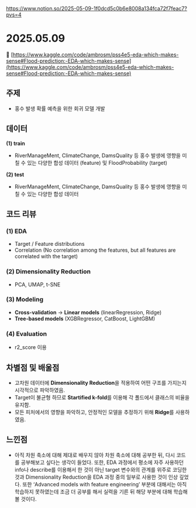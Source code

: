https://www.notion.so/2025-05-09-1f0dcd5c0b6e8008a134fca72f7feac7?pvs=4

# 2025.05.09

🔗 [https://www.kaggle.com/code/ambrosm/pss4e5-eda-which-makes-sense#Flood-prediction:-EDA-which-makes-sense](https://www.kaggle.com/code/ambrosm/pss4e5-eda-which-makes-sense#Flood-prediction:-EDA-which-makes-sense)

## 주제

- 홍수 발생 확률 예측을 위한 회귀 모델 개발

## 데이터

**(1) train**

- RiverManageMent, ClimateChange, DamsQuality 등 홍수 발생에 영향을 미칠 수 있는 다양한 합성 데이터 (feature) 및 FloodProbability (target)

**(2) test**

- RiverManageMent, ClimateChange, DamsQuality 등 홍수 발생에 영향을 미칠 수 있는 다양한 합성 데이터

## 코드 리뷰

### (1) EDA

- Target / Feature distributions
- Correlation (No correlation among the features, but all features are correlated with the target)

### **(2) Dimensionality Reduction**

- PCA, UMAP, t-SNE

### **(3) Modeling**

- **Cross-validation** → **Linear models** (linearRegression, Ridge)
- **Tree-based models** (XGBRegressor, CatBoost, LightGBM)

### (4) Evaluation

- r2_score 이용

## 차별점 및 배울점

- 고차원 데이터에 **Dimensionality Reduction**을 적용하여 어떤 구조를 가지는지 시각적으로 파악하였음.
- Target이 불균형 하므로 **Startified k-fold**를 이용해 각 폴드에서 클래스의 비율을 유지함.
- 모든 피처에서의 영향을 파악하고, 안정적인 모델을 추정하기 위해 **Ridge**를 사용하였음.

## **느낀점**

- 아직 차원 축소에 대해 제대로 배우지 않아 차원 축소에 대해 공부한 뒤, 다시 코드를 공부해보고 싶다는 생각이 들었다. 또한, EDA 과정에서 평소에 자주 사용하던 info나 describe를 이용해서 한 것이 아닌 target 변수와의 관계를 위주로 코딩한 것과 Dimensionality Reduction을 EDA 과정 중의 일부로 사용한 것이 인상 깊었다. 또한 ‘Advanced models with feature engineering’ 부분에 대해서는 아직 학습하지 못하였는데 조금 더 공부를 해서 실력을 기른 뒤 해당 부분에 대해 학습해 볼 것이다.
